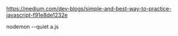 https://medium.com/dev-blogs/simple-and-best-way-to-practice-javascript-f91e8de1232e

nodemon --quiet a.js